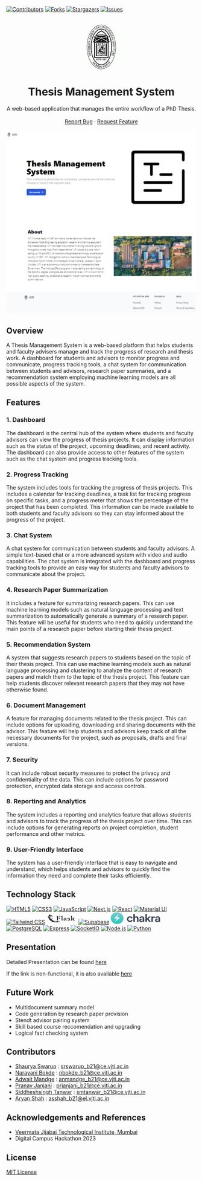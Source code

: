 <a name="readme-top"></a>

[![Contributors][contributors-shield]][contributors-url]
[![Forks][forks-shield]][forks-url]
[![Stargazers][stars-shield]][stars-url]
[![Issues][issues-shield]][issues-url]

<!-- VJTI LOGO -->
<br />
<div align="center">
  <a href="https://github.com/ars-21/Thesis_Management_System">
    <img src="/assets/vjti_logo.jpeg" alt="Logo" width="120" height="120">
  </a>

<h1 align="center">Thesis Management System</h1>

  <p align="center">
    A web-based application that manages the entire workflow of a PhD Thesis.
    <br />
    <br />
     <a href="https://github.com/ars-21/Thesis_Management_System/issues">Report Bug</a>
    ·
    <a href="https://github.com/ars-21/Thesis_Management_System/issues">Request Feature</a>
  </p>
</div>

![](./assets/CoverPhoto.png)

## Overview
A Thesis Management System is a web-based platform that helps students and faculty advisers manage and track the progress of research and thesis work. A dashboard for students and advisors to monitor progress and communicate, progress tracking tools, a chat system for communication between students and advisors, research paper summaries, and a recommendation system employing machine learning models are all possible aspects of the system.


## Features

### 1. Dashboard

The dashboard is the central hub of the system where students and faculty advisors can view the progress of thesis projects. It can display information such as the status of the project, upcoming deadlines, and recent activity. The dashboard can also provide access to other features of the system such as the chat system and progress tracking tools.

### 2. Progress Tracking

The system includes tools for tracking the progress of thesis projects. This includes a calendar for tracking deadlines, a task list for tracking progress on specific tasks, and a progress meter that shows the percentage of the project that has been completed. This information can be made available to both students and faculty advisors so they can stay informed about the progress of the project.

### 3. Chat System

A chat system for communication between students and faculty advisors. A simple text-based chat or a more advanced system with video and audio capabilities. The chat system is integrated with the dashboard and progress tracking tools to provide an easy way for students and faculty advisors to communicate about the project.

### 4. Research Paper Summarization

It includes a feature for summarizing research papers. This can use machine learning models such as natural language processing and text summarization to automatically generate a summary of a research paper. This feature will be useful for students who need to quickly understand the main points of a research paper before starting their thesis project.

### 5. Recommendation System 

A system that suggests research papers to students based on the topic of their thesis project. This can use machine learning models such as natural language processing and clustering to analyze the content of research papers and match them to the topic of the thesis project. This feature can help students discover relevant research papers that they may not have otherwise found.

### 6. Document Management

A feature for managing documents related to the thesis project. This can include options for uploading, downloading and sharing documents with the advisor. This feature will help students and advisors keep track of all the necessary documents for the project, such as proposals, drafts and final versions.


### 7. Security

It can include robust security measures to protect the privacy and confidentiality of the data. This can include options for password protection, encrypted data storage and access controls.

### 8. Reporting and Analytics

The system includes a reporting and analytics feature that allows students and advisors to track the progress of the thesis project over time. This can include options for generating reports on project completion, student performance and other metrics.


### 9. User-Friendly Interface

The system has a user-friendly interface that is easy to navigate and understand, which helps students and advisors to quickly find the information they need and complete their tasks efficiently.


## Technology Stack

<!--
<div align="left">
  <a href="https://github.com/ars-21/Thesis_Management_System">
    <img src="/assets/nextjs.png" alt="Logo" width="200" height="40">
  </a>
<div>

<div align="left">
  <a href="https://github.com/ars-21/Thesis_Management_System">
    <img src="/assets/react.png" alt="Logo" width="200" height="80">
  </a>
<div>

<div align="left">
  <a href="https://github.com/ars-21/Thesis_Management_System">
    <img src="/assets/materialui.png" alt="Logo" width="200" height="120">
  </a>
<div>

<div align="left">
  <a href="https://github.com/ars-21/Thesis_Management_System">
    <img src="/assets/tailwindcss.png" alt="Logo" width="200" height="100">
  </a>
<div>

<div align="left">
  <a href="https://github.com/ars-21/Thesis_Management_System">
    <img src="/assets/flask.png" alt="Logo" width="200" height="80">
  </a>
<div>

<div align="left">
  <a href="https://github.com/ars-21/Thesis_Management_System">
    <img src="/assets/supabase.jpeg" alt="Logo" width="200" height="40">
  </a>
<div>

<div align="left">
  <a href="https://github.com/ars-21/Thesis_Management_System">
    <img src="/assets/chakraui.jpeg" alt="Logo" width="200" height="40">
  </a>
<div>

<div align="left">
  <a href="https://github.com/ars-21/Thesis_Management_System">
    <img src="/assets/postgresql.png" alt="Logo" width="200" height="100">
  </a>
<div>

<div align="left">
  <a href="https://github.com/ars-21/Thesis_Management_System">
    <img src="/assets/expressjs.png" alt="Logo" width="200" height="40">
  </a>
<div>

<div align="left">
  <a href="https://github.com/ars-21/Thesis_Management_System">
    <img src="/assets/socketio.png" alt="Logo" width="200" height="100">
  </a>
<div>

<div align="left">
  <a href="https://github.com/ars-21/Thesis_Management_System">
    <img src="/assets/htmlcssjavascript.png" alt="Logo" width="200" height="70">
  </a>
<div>

<div align="left">
  <a href="https://github.com/ars-21/Thesis_Management_System">
    <img src="/assets/nodejs.png" alt="Logo" width="200" height="40">
  </a>
<div>
-->

<a href="https://www.w3.org/TR/html5/" title="HTML5"><img src="https://github.com/get-icon/geticon/raw/master/icons/html-5.svg" alt="HTML5" width="31px" height="31px"></a>
<a href="https://www.w3.org/TR/CSS/" title="CSS3"><img src="https://github.com/get-icon/geticon/raw/master/icons/css-3.svg" alt="CSS3" width="31px" height="31px"></a>
<a href="https://developer.mozilla.org/en-US/docs/Web/JavaScript" title="JavaScript"><img src="https://github.com/get-icon/geticon/raw/master/icons/javascript.svg" alt="JavaScript" width="31px" height="31px"></a>
<a href="https://nextjs.org/" title="Next.js"><img src="https://github.com/get-icon/geticon/raw/master/icons/nextjs-icon.svg" alt="Next.js" width="31px" height="31px"></a>
<a href="https://reactjs.org/" title="React"><img src="https://github.com/get-icon/geticon/raw/master/icons/react.svg" alt="React" width="31px" height="31px"></a>
<a href="https://material-ui.com/" title="Material UI"><img src="https://github.com/get-icon/geticon/raw/master/icons/material-ui.svg" alt="Material UI" width="31px" height="31px"></a>
<a href="https://tailwindcss.com/" title="Tailwind CSS"><img src="https://github.com/get-icon/geticon/raw/master/icons/tailwindcss-icon.svg" alt="Tailwind CSS" width="31px" height="31px"></a>
<a href="" title="Flask"><img src="/assets/flask.png" alt="Flask" width="81px" height="31px"></a>
<a href="" title="Supabase"><img src="https://supabase.com/_next/image?url=%2F_next%2Fstatic%2Fmedia%2Fsupabase-logo-wordmark--dark.53d797e9.png&w=256&q=75" alt="Supabase" width="151px" height="31px"></a>
<a href="" title="Chakra UI"><img src="/assets/chakraui.jpeg" width="131px" height="31px"></a>
<a href="https://www.postgresql.org/" title="PostgreSQL"><img src="https://github.com/get-icon/geticon/raw/master/icons/postgresql.svg" alt="PostgreSQL" width="31px" height="31px"></a>
<a href="https://expressjs.com/" title="Express"><img src="https://github.com/get-icon/geticon/raw/master/icons/express.svg" alt="Express" width="31px" height="31px"></a>
<a href="" title="SocketIO"><img src="https://socket.io/images/logo.svg" alt="SocketIO" width="31px" height="31px"></a>
<a href="https://nodejs.org/" title="Node.js"><img src="https://github.com/get-icon/geticon/raw/master/icons/nodejs-icon.svg" alt="Node.js" width="31px" height="31px"></a>
<a href="https://www.python.org/" 
title="Python"><img src="https://github.com/get-icon/geticon/raw/master/icons/python.svg" alt="Python" width="31px" height="31px" ></a>


## Presentation

Detailed Presentation can be found [here](https://www.canva.com/design/DAFXlCKfSFc/cGs67yBaWAVsnJbs2WOR7Q/view?utm_content=DAFXlCKfSFc&utm_campaign=designshare&utm_medium=link2&utm_source=sharebutton)

If the link is non-functional, it is also available [here](./assets/Thesis_Management_System_Kairos.pdf)


## Future Work

* Multidocument summary model 
* Code generation by research paper provision 
* Stendt advisor pairing system 
* Skill based course reccomendation and upgrading 
* Logical fact checking system 

<!-- CONTRIBUTORS -->
## Contributors
* [Shaurya Swarup](https://github.com/ShauryaSwarup) : [srswarup_b21@ce.vjti.ac.in](mailto:srswarup_b21@ce.vjti.ac.in)
* [Narayani Bokde](https://github.com/narayanibokde9) : [nbokde_b21@ce.vjti.ac.in](mailto:nbokde_b21@ce.vjti.ac.in)
* [Adwait Mandge](https://github.com/adwaitmandge) : [anmandge_b21@ce.vjti.ac.in](mailto:anmandge_b21@ce.vjti.ac.in)
* [Pranav Janjani](https://github.com/compgeek03) : [prjanjani_b21@ce.vjti.ac.in ](mailto:prjanjani_b21@ce.vjti.ac.in )
* [Siddheshsingh Tanwar](https://github.com/siddheshsingh26) : [smtanwar_b21@ce.vjti.ac.in](mailto:smtanwar_b21@ce.vjti.ac.in)
* [Aryan Shah](https://github.com/ars-21) : [asshah_b21@el.vjti.ac.in](mailto:asshah_b21@el.vjti.ac.in)


<!-- ACKNOWLEDGEMENTS AND REFERENCES -->
## Acknowledgements and References
* [Veermata Jijabai Technological Institute, Mumbai](https://vjti.ac.in/)
* Digital Campus Hackathon 2023
 
<!-- License -->
## License
[MIT License](https://opensource.org/licenses/MIT)


[contributors-shield]: https://img.shields.io/github/contributors/ars-21/Thesis_Management_System.svg?style=for-the-badge
[contributors-url]: https://github.com/ars-21/Thesis_Management_System/graphs/contributors
[forks-shield]: https://img.shields.io/github/forks/ars-21/Thesis_Management_System.svg?style=for-the-badge
[forks-url]: https://github.com/ars-21/Thesis_Management_System/network/members
[stars-shield]: https://img.shields.io/github/stars/ars-21/Thesis_Management_System.svg?style=for-the-badge
[stars-url]: https://github.com/ars-21/Thesis_Management_System/stargazers
[issues-shield]: https://img.shields.io/github/issues/ars-21/Thesis_Management_System.svg?style=for-the-badge
[issues-url]: https://github.com/ars-21/Thesis_Management_System/issues